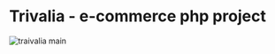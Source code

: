 # Trivalia - e-commerce php project

![traivalia main](https://github.com/StaiLee/Trivalia/assets/102300908/ea941983-ca7f-4dda-90a9-4a160e6e7614)
